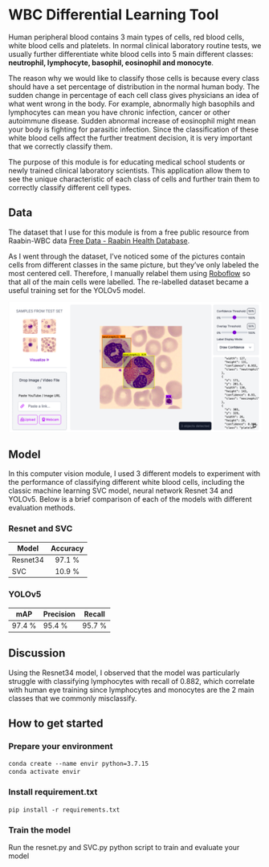# WBC Differential Learning Tool
Human peripheral blood contains 3 main types of cells, red blood cells, white blood cells and platelets. In normal clinical laboratory routine tests, we usually further differentiate white blood cells into 5 main different classes: **neutrophil, lymphocyte, basophil, eosinophil and monocyte**. 

The reason why we would like to classify those cells is because every class should have a set percentage of distribution in the normal human body. The sudden change in percentage of each cell class gives physicians an idea of what went wrong in the body. For example, abnormally high basophils and lymphocytes can mean you have chronic infection, cancer or other autoimmune disease. Sudden abnormal increase of eosinophil might mean your body is fighting for parasitic infection. Since the classification of these white blood cells affect the further treatment decision, it is very important that we correctly classify them.

The purpose of this module is for educating medical school students or newly trained clinical laboratory scientists. This application allow them to see the unique characteristic of each class of cells and further train them to correctly classify different cell types.

## Data
The dataset that I use for this module is from a free public resource from Raabin-WBC data
[Free Data - Raabin Health Database](https://raabindata.com/free-data/#acute-lymphoblastic-leukemia).

As I went through the dataset, I’ve noticed some of the pictures contain cells from different classes in the same picture, but they’ve only labeled the most centered cell. Therefore, I manually relabel them using [Roboflow](https://universe.roboflow.com/duke-aipi-540-summer-2023/wbc-classification-ih8we/model/1) so that all of the main cells were labelled. The re-labelled dataset became a useful training set for the YOLOv5 model.

![Screenshot](https://github.com/changyuhsin1999/WBC-Differential-Learning-Tool/blob/main/Image/Screen%20Shot%202023-06-18%20at%201.57.33%20AM.png)

## Model
In this computer vision module, I used 3 different models to experiment with the performance of classifying different white blood cells, including the classic machine learning SVC model, neural network Resnet 34 and YOLOv5. Below is a brief comparison of each of the models with different evaluation methods.

### Resnet and SVC
| Model         | Accuracy      |
| ------------- |:-------------:|
| Resnet34      | 97.1 %        |
| SVC           | 10.9 %        |

### YOLOv5
mAP | Precision | Recall
--- | --- | ---
97.4 % | 95.4 % | 95.7 %

## Discussion
Using the Resnet34 model, I observed that the model was particularly struggle with classifying lymphocytes with recall of 0.882, which correlate with human eye training since lymphocytes and monocytes are the 2 main classes that we commonly misclassify.

## How to get started
### Prepare your environment

```
conda create --name envir python=3.7.15
conda activate envir
```
### Install requirement.txt

```
pip install -r requirements.txt
```
### Train the model
Run the resnet.py and SVC.py python script to train and evaluate your model
